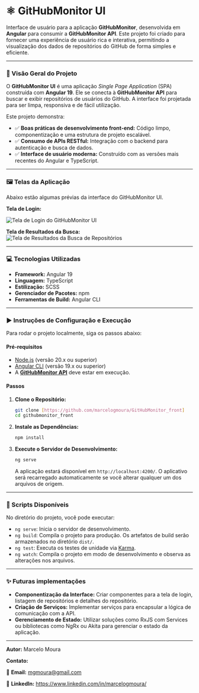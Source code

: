 # ⚛️ GitHubMonitor UI

Interface de usuário para a aplicação **GitHubMonitor**, desenvolvida em **Angular** para consumir a **GitHubMonitor API**. Este projeto foi criado para fornecer uma experiência de usuário rica e interativa, permitindo a visualização dos dados de repositórios do GitHub de forma simples e eficiente.

---

### 📝 Visão Geral do Projeto

O **GitHubMonitor UI** é uma aplicação _Single Page Application_ (SPA) construída com **Angular 19**. Ele se conecta à **GitHubMonitor API** para buscar e exibir repositórios de usuários do GitHub. A interface foi projetada para ser limpa, responsiva e de fácil utilização.

Este projeto demonstra:

* ✅ **Boas práticas de desenvolvimento front-end:** Código limpo, componentização e uma estrutura de projeto escalável.
* ✅ **Consumo de APIs RESTful:** Integração com o backend para autenticação e busca de dados.
* ✅ **Interface de usuário moderna:** Construído com as versões mais recentes do Angular e TypeScript.

---


### 🖼️ Telas da Aplicação

Abaixo estão algumas prévias da interface do GitHubMonitor UI.

**Tela de Login:**

![Tela de Login do GitHubMonitor UI](https://i.postimg.cc/dtQT1xB4/Screenshot-13.jpg)

**Tela de Resultados da Busca:**
![Tela de Resultados da Busca de Repositórios](https://i.postimg.cc/BnTWVmWf/Screenshot-14.jpg)

---


### 💻 Tecnologias Utilizadas

* **Framework:** Angular 19
* **Linguagem:** TypeScript
* **Estilização:** SCSS
* **Gerenciador de Pacotes:** npm
* **Ferramentas de Build:** Angular CLI

---

### ▶️ Instruções de Configuração e Execução

Para rodar o projeto localmente, siga os passos abaixo:

#### Pré-requisitos

* [Node.js](https://nodejs.org/) (versão 20.x ou superior)
* [Angular CLI](https://angular.io/cli) (versão 19.x ou superior)
* A **[GitHubMonitor API](https://github.com/marcelogmoura/GitHubMonitor.API)** deve estar em execução.

#### Passos

1.  **Clone o Repositório:**

    ```bash
    git clone [https://github.com/marcelogmoura/GitHubMonitor_front]
    cd githubmonitor_front
    ```

2.  **Instale as Dependências:**

    ```bash
    npm install
    ```

3.  **Execute o Servidor de Desenvolvimento:**

    ```bash
    ng serve
    ```

    A aplicação estará disponível em `http://localhost:4200/`. O aplicativo será recarregado automaticamente se você alterar qualquer um dos arquivos de origem.

---

### 📜 Scripts Disponíveis

No diretório do projeto, você pode executar:

* `ng serve`: Inicia o servidor de desenvolvimento.
* `ng build`: Compila o projeto para produção. Os artefatos de build serão armazenados no diretório `dist/`.
* `ng test`: Executa os testes de unidade via [Karma](https://karma-runner.github.io).
* `ng watch`: Compila o projeto em modo de desenvolvimento e observa as alterações nos arquivos.

---

### ✨ Futuras implementações

* **Componentização da Interface:** Criar componentes para a tela de login, listagem de repositórios e detalhes do repositório.
* **Criação de Serviços:** Implementar serviços para encapsular a lógica de comunicação com a API.
* **Gerenciamento de Estado:** Utilizar soluções como RxJS com Services ou bibliotecas como NgRx ou Akita para gerenciar o estado da aplicação.

---

**Autor:** Marcelo Moura

**Contato:**

📧 **Email:** mgmoura@gmail.com

🔗 **LinkedIn:** https://www.linkedin.com/in/marcelogmoura/

